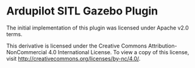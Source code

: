 Ardupilot SITL Gazebo Plugin
============================

The initial implementation of this plugin was licensed under Apache v2.0 terms.

[ALv2]: http://www.apache.org/licenses/LICENSE-2.0

This derivative is licensed under the Creative Commons Attribution-NonCommercial 4.0 International License. To view a copy of this license, visit http://creativecommons.org/licenses/by-nc/4.0/.